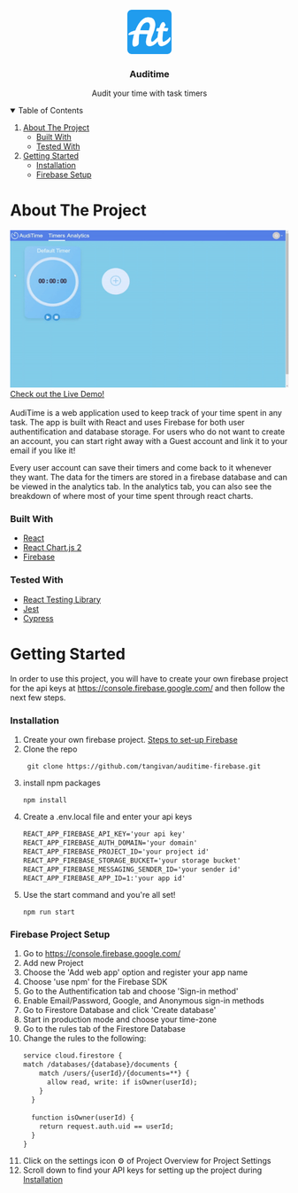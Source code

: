 <p align="center">
  <a href="https://github.com/tangivan/auditime-firebase">
    <img src="public/favicon/android-chrome-512x512.png" alt="Logo" width="80" height="80">
  </a>

  <h3 align="center">Auditime</h3>

  <p align="center">
    Audit your time with task timers
  </p>
</p>

<details open="open">
  <summary>Table of Contents</summary>
  <ol>
    <li>
      <a href="#about-the-project">About The Project</a>
      <ul>
        <li><a href="#built-with">Built With</a></li>
        <li><a href="#tested-with">Tested With</a></li>
      </ul>
    </li>
    <li>
      <a href="#getting-started">Getting Started</a>
      <ul>
        <li><a href="#installation">Installation</a></li>
        <li><a href="#firebase-project-setup">Firebase Setup</a></li>
      </ul>
    </li>
  </ol>
</details>

# About The Project
![auditime-demo](https://github.com/tangivan/auditime-firebase/blob/main/public/media/auditime-github-gif.gif)  
[Check out the Live Demo!](https://auditime.one)
<br />
<br />
AudiTime is a web application used to keep track of your time spent in any task. The app is built with React and uses Firebase for both user authentification and database storage. For users who do not want to create an account, you can start right away with a Guest account and link it to your email if you like it!

Every user account can save their timers and come back to it whenever they want. The data for the timers are stored in a firebase database and can be viewed in the analytics tab. In the analytics tab, you can also see the breakdown of where most of your time spent through react charts.

### Built With
* [React](https://reactjs.org)
* [React Chart.js 2](https://www.npmjs.com/package/react-chartjs-2)
* [Firebase](https://firebase.google.com/)

### Tested With
* [React Testing Library](https://testing-library.com/docs/react-testing-library/intro/)
* [Jest](https://jestjs.io/)
* [Cypress](https://www.cypress.io/)

# Getting Started
In order to use this project, you will have to create your own firebase project for the api keys at https://console.firebase.google.com/ and then follow the next few steps.

### Installation
1. Create your own firebase project. [Steps to set-up Firebase](#firebase-project-setup)
2. Clone the repo  
    ```
     git clone https://github.com/tangivan/auditime-firebase.git
    ```
3. install npm packages
     ```
     npm install
     ```
4. Create a .env.local file and enter your api keys
    ```
    REACT_APP_FIREBASE_API_KEY='your api key'
    REACT_APP_FIREBASE_AUTH_DOMAIN='your domain'
    REACT_APP_FIREBASE_PROJECT_ID='your project id'
    REACT_APP_FIREBASE_STORAGE_BUCKET='your storage bucket'
    REACT_APP_FIREBASE_MESSAGING_SENDER_ID='your sender id'
    REACT_APP_FIREBASE_APP_ID=1:'your app id'
    ```
5. Use the start command and you're all set! 
     ```
     npm run start
     ```
### Firebase Project Setup
1. Go to https://console.firebase.google.com/
2. Add new Project
3. Choose the 'Add web app' option and register your app name
4. Choose 'use npm' for the Firebase SDK
5. Go to the Authentification tab and choose 'Sign-in method'
6. Enable Email/Password, Google, and Anonymous sign-in methods
7. Go to Firestore Database and click 'Create database'
8. Start in production mode and choose your time-zone
9. Go to the rules tab of the Firestore Database
10. Change the rules to the following:
     ```
     service cloud.firestore {
     match /databases/{database}/documents {
         match /users/{userId}/{documents=**} {
           allow read, write: if isOwner(userId);
         }
       }

       function isOwner(userId) {
         return request.auth.uid == userId;
       }
     }
     ```
11. Click on the settings icon :gear: of Project Overview for Project Settings
12. Scroll down to find your API keys for setting up the project during [Installation](#installation)
